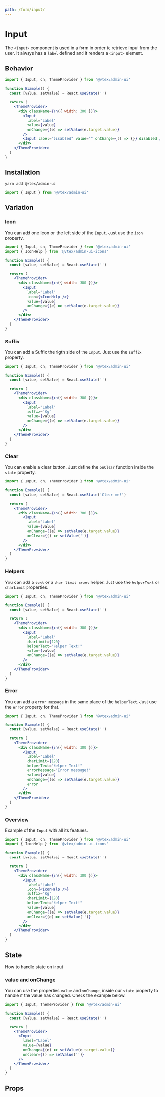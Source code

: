 ```yaml
---
path: /form/input/
---
```


# Input

The `<Input>` component is used in a form in order to retrieve input from the user. It always has a `label` defined and it renders a `<input>` element.

## Behavior

```jsx
import { Input, cn, ThemeProvider } from '@vtex/admin-ui'

function Example() {
  const [value, setValue] = React.useState('')

  return (
    <ThemeProvider>
      <div className={cn({ width: 300 })}>
        <Input
          label="Label"
          value={value}
          onChange={(e) => setValue(e.target.value)}
        />
        <Input label="Disabled" value="" onChange={() => {}} disabled />
      </div>
    </ThemeProvider>
  )
}
```

## Installation

```static
yarn add @vtex/admin-ui
```

```jsx static
import { Input } from '@vtex/admin-ui'
```

## Variation

### Icon

You can add one Icon on the left side of the `Input`. Just use the `icon` property.

```jsx
import { Input, cn, ThemeProvider } from '@vtex/admin-ui'
import { IconHelp } from '@vtex/admin-ui-icons'

function Example() {
  const [value, setValue] = React.useState('')

  return (
    <ThemeProvider>
      <div className={cn({ width: 300 })}>
        <Input
          label="Label"
          icon={<IconHelp />}
          value={value}
          onChange={(e) => setValue(e.target.value)}
        />
      </div>
    </ThemeProvider>
  )
}
```

### Suffix

You can add a Suffix the rigth side of the `Input`. Just use the `suffix` property.

```jsx
import { Input, cn, ThemeProvider } from '@vtex/admin-ui'

function Example() {
  const [value, setValue] = React.useState('')

  return (
    <ThemeProvider>
      <div className={cn({ width: 300 })}>
        <Input
          label="Label"
          suffix="Kg"
          value={value}
          onChange={(e) => setValue(e.target.value)}
        />
      </div>
    </ThemeProvider>
  )
}
```

### Clear

You can enable a clear button. Just define the `onClear` function inside the `state` property.

```jsx
import { Input, cn, ThemeProvider } from '@vtex/admin-ui'

function Example() {
  const [value, setValue] = React.useState('Clear me!')

  return (
    <ThemeProvider>
      <div className={cn({ width: 300 })}>
        <Input
          label="Label"
          value={value}
          onChange={(e) => setValue(e.target.value)}
          onClear={() => setValue('')}
        />
      </div>
    </ThemeProvider>
  )
}
```

### Helpers

You can add a `text` or a `char limit count` helper. Just use the `helperText` or `charLimit` properties.

```jsx
import { Input, cn, ThemeProvider } from '@vtex/admin-ui'

function Example() {
  const [value, setValue] = React.useState('')

  return (
    <ThemeProvider>
      <div className={cn({ width: 300 })}>
        <Input
          label="Label"
          charLimit={120}
          helperText="Helper Text!"
          value={value}
          onChange={(e) => setValue(e.target.value)}
        />
      </div>
    </ThemeProvider>
  )
}
```

### Error

You can add a `error message` in the same place of the `helperText`. Just use the `error` property for that.

```jsx
import { Input, cn, ThemeProvider } from '@vtex/admin-ui'

function Example() {
  const [value, setValue] = React.useState('')

  return (
    <ThemeProvider>
      <div className={cn({ width: 300 })}>
        <Input
          label="Label"
          charLimit={120}
          helperText="Helper Text!"
          errorMessage="Error message!"
          value={value}
          onChange={(e) => setValue(e.target.value)}
          error
        />
      </div>
    </ThemeProvider>
  )
}
```

### Overview

Example of the `Input` with all its features.

```jsx
import { Input, cn, ThemeProvider } from '@vtex/admin-ui'
import { IconHelp } from '@vtex/admin-ui-icons'

function Example() {
  const [value, setValue] = React.useState('')

  return (
    <ThemeProvider>
      <div className={cn({ width: 300 })}>
        <Input
          label="Label"
          icon={<IconHelp />}
          suffix="Kg"
          charLimit={120}
          helperText="Helper Text!"
          value={value}
          onChange={(e) => setValue(e.target.value)}
          onClear={(e) => setValue('')}
        />
      </div>
    </ThemeProvider>
  )
}
```

## State

How to handle state on input

### value and onChange

You can use the properties `value` and `onChange`, inside our `state` property to handle if the value has changed. Check the example below.

```jsx
import { Input, ThemeProvider } from '@vtex/admin-ui'

function Example() {
  const [value, setValue] = React.useState('')

  return (
    <ThemeProvider>
      <Input
        label="Label"
        value={value}
        onChange={(e) => setValue(e.target.value)}
        onClear={() => setValue('')}
      />
    </ThemeProvider>
  )
}
```

## Props

<proptypes heading="Input" components="Input"/>
